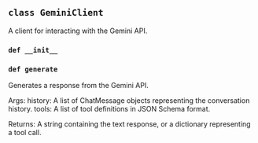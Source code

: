 ## `class GeminiClient`

A client for interacting with the Gemini API.

### `def __init__`

### `def generate`

Generates a response from the Gemini API.

Args:
    history: A list of ChatMessage objects representing the conversation history.
    tools: A list of tool definitions in JSON Schema format.

Returns:
    A string containing the text response, or a dictionary
    representing a tool call.

